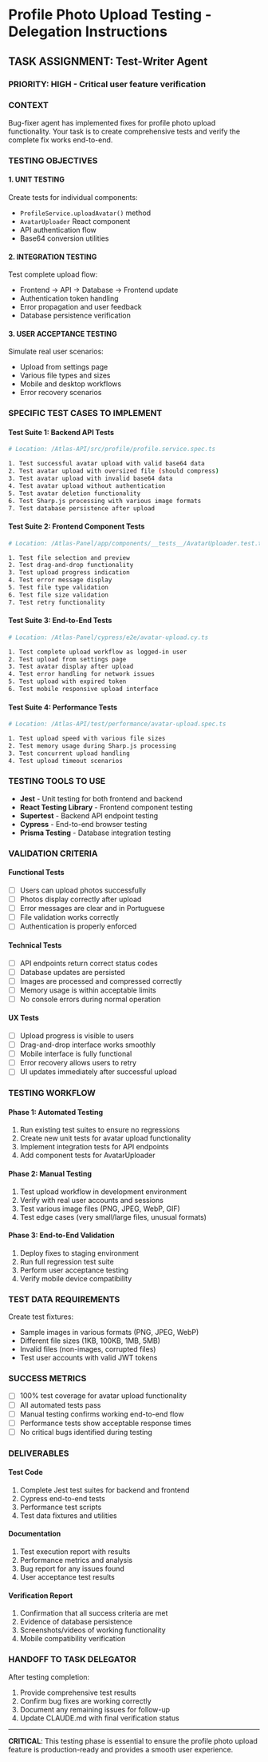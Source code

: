 # Profile Photo Upload Testing - Delegation Instructions

## TASK ASSIGNMENT: Test-Writer Agent

### PRIORITY: HIGH - Critical user feature verification

### CONTEXT
Bug-fixer agent has implemented fixes for profile photo upload functionality. Your task is to create comprehensive tests and verify the complete fix works end-to-end.

### TESTING OBJECTIVES

#### 1. UNIT TESTING
Create tests for individual components:
- `ProfileService.uploadAvatar()` method
- `AvatarUploader` React component
- API authentication flow
- Base64 conversion utilities

#### 2. INTEGRATION TESTING
Test complete upload flow:
- Frontend → API → Database → Frontend update
- Authentication token handling
- Error propagation and user feedback
- Database persistence verification

#### 3. USER ACCEPTANCE TESTING
Simulate real user scenarios:
- Upload from settings page
- Various file types and sizes
- Mobile and desktop workflows
- Error recovery scenarios

### SPECIFIC TEST CASES TO IMPLEMENT

#### Test Suite 1: Backend API Tests
```bash
# Location: /Atlas-API/src/profile/profile.service.spec.ts

1. Test successful avatar upload with valid base64 data
2. Test avatar upload with oversized file (should compress)
3. Test avatar upload with invalid base64 data
4. Test avatar upload without authentication
5. Test avatar deletion functionality
6. Test Sharp.js processing with various image formats
7. Test database persistence after upload
```

#### Test Suite 2: Frontend Component Tests
```bash
# Location: /Atlas-Panel/app/components/__tests__/AvatarUploader.test.tsx

1. Test file selection and preview
2. Test drag-and-drop functionality
3. Test upload progress indication
4. Test error message display
5. Test file type validation
6. Test file size validation
7. Test retry functionality
```

#### Test Suite 3: End-to-End Tests
```bash
# Location: /Atlas-Panel/cypress/e2e/avatar-upload.cy.ts

1. Test complete upload workflow as logged-in user
2. Test upload from settings page
3. Test avatar display after upload
4. Test error handling for network issues
5. Test upload with expired token
6. Test mobile responsive upload interface
```

#### Test Suite 4: Performance Tests
```bash
# Location: /Atlas-API/test/performance/avatar-upload.spec.ts

1. Test upload speed with various file sizes
2. Test memory usage during Sharp.js processing
3. Test concurrent upload handling
4. Test upload timeout scenarios
```

### TESTING TOOLS TO USE
- **Jest** - Unit testing for both frontend and backend
- **React Testing Library** - Frontend component testing
- **Supertest** - Backend API endpoint testing
- **Cypress** - End-to-end browser testing
- **Prisma Testing** - Database integration testing

### VALIDATION CRITERIA

#### Functional Tests
- [ ] Users can upload photos successfully
- [ ] Photos display correctly after upload
- [ ] Error messages are clear and in Portuguese
- [ ] File validation works correctly
- [ ] Authentication is properly enforced

#### Technical Tests
- [ ] API endpoints return correct status codes
- [ ] Database updates are persisted
- [ ] Images are processed and compressed correctly
- [ ] Memory usage is within acceptable limits
- [ ] No console errors during normal operation

#### UX Tests
- [ ] Upload progress is visible to users
- [ ] Drag-and-drop interface works smoothly
- [ ] Mobile interface is fully functional
- [ ] Error recovery allows users to retry
- [ ] UI updates immediately after successful upload

### TESTING WORKFLOW

#### Phase 1: Automated Testing
1. Run existing test suites to ensure no regressions
2. Create new unit tests for avatar upload functionality
3. Implement integration tests for API endpoints
4. Add component tests for AvatarUploader

#### Phase 2: Manual Testing
1. Test upload workflow in development environment
2. Verify with real user accounts and sessions
3. Test various image files (PNG, JPEG, WebP, GIF)
4. Test edge cases (very small/large files, unusual formats)

#### Phase 3: End-to-End Validation
1. Deploy fixes to staging environment
2. Run full regression test suite
3. Perform user acceptance testing
4. Verify mobile device compatibility

### TEST DATA REQUIREMENTS
Create test fixtures:
- Sample images in various formats (PNG, JPEG, WebP)
- Different file sizes (1KB, 100KB, 1MB, 5MB)
- Invalid files (non-images, corrupted files)
- Test user accounts with valid JWT tokens

### SUCCESS METRICS
- [ ] 100% test coverage for avatar upload functionality
- [ ] All automated tests pass
- [ ] Manual testing confirms working end-to-end flow
- [ ] Performance tests show acceptable response times
- [ ] No critical bugs identified during testing

### DELIVERABLES

#### Test Code
1. Complete Jest test suites for backend and frontend
2. Cypress end-to-end tests
3. Performance test scripts
4. Test data fixtures and utilities

#### Documentation
1. Test execution report with results
2. Performance metrics and analysis
3. Bug report for any issues found
4. User acceptance test results

#### Verification Report
1. Confirmation that all success criteria are met
2. Evidence of database persistence
3. Screenshots/videos of working functionality
4. Mobile compatibility verification

### HANDOFF TO TASK DELEGATOR
After testing completion:
1. Provide comprehensive test results
2. Confirm bug fixes are working correctly
3. Document any remaining issues for follow-up
4. Update CLAUDE.md with final verification status

---

**CRITICAL**: This testing phase is essential to ensure the profile photo upload feature is production-ready and provides a smooth user experience.